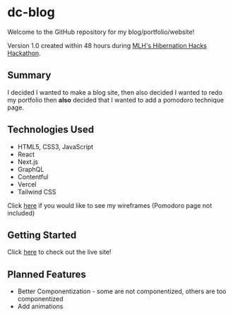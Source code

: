 # dc-blog

Welcome to the GitHub repository for my blog/portfolio/website!

Version 1.0 created within 48 hours during [MLH's Hibernation Hacks Hackathon](https://organize.mlh.io/participants/events/7795-hibernationhacks).

## Summary

I decided I wanted to make a blog site, then also decided I wanted to redo my portfolio then **also** decided that I wanted to add a pomodoro technique page.

## Technologies Used

* HTML5, CSS3, JavaScript
* React
* Next.js
* GraphQL
* Contentful
* Vercel
* Tailwind CSS

Click [here](https://dainylcua268225.invisionapp.com/freehand/Blog-YDqoIAOct) if you would like to see my wireframes (Pomodoro page not included)

## Getting Started

Click [here](https://dc-blog-omega.vercel.app/) to check out the live site!


## Planned Features

* Better Componentization - some are not componentized, others are too componentized
* Add animations
